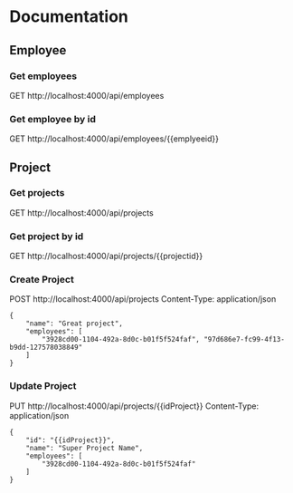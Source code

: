
# Documentation

## Employee

### Get employees
GET http://localhost:4000/api/employees

### Get employee by id
GET http://localhost:4000/api/employees/{{emplyeeid}}

## Project

### Get projects
GET http://localhost:4000/api/projects

### Get project by id
GET http://localhost:4000/api/projects/{{projectid}}

### Create Project

POST http://localhost:4000/api/projects
Content-Type: application/json

    {
        "name": "Great project",
        "employees": [
            "3928cd00-1104-492a-8d0c-b01f5f524faf", "97d686e7-fc99-4f13-b9dd-127578038849"
        ]
    }

### Update Project

PUT http://localhost:4000/api/projects/{{idProject}}
Content-Type: application/json

    {
        "id": "{{idProject}}",
        "name": "Super Project Name",
        "employees": [
            "3928cd00-1104-492a-8d0c-b01f5f524faf"
        ]
    }





